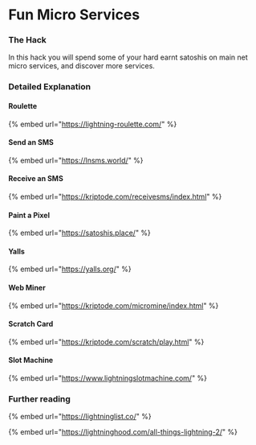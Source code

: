 # Fun Micro Services

### The Hack

In this hack you will spend some of your hard earnt satoshis on main net micro services, and discover more services.

### Detailed Explanation

#### Roulette

{% embed url="https://lightning-roulette.com/" %}

#### Send an SMS

{% embed url="https://lnsms.world/" %}

#### Receive an SMS

{% embed url="https://kriptode.com/receivesms/index.html" %}

#### Paint a Pixel

{% embed url="https://satoshis.place/" %}

#### Yalls

{% embed url="https://yalls.org/" %}

#### Web Miner

{% embed url="https://kriptode.com/micromine/index.html" %}

#### Scratch Card

{% embed url="https://kriptode.com/scratch/play.html" %}

#### Slot Machine

{% embed url="https://www.lightningslotmachine.com/" %}

### Further reading

{% embed url="https://lightninglist.co/" %}

{% embed url="https://lightninghood.com/all-things-lightning-2/" %}





